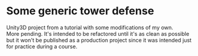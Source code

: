# Some generic tower defense
Unity3D project from a tutorial with some modifications of my own. <br>
More pending. It's intended to be refactored until it's as clean as possible but it won't be published as a production project since it was intended just for practice during a course.
